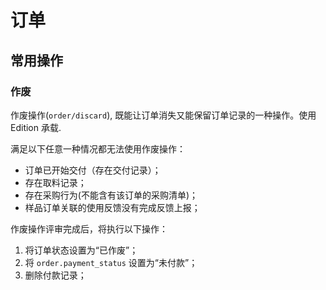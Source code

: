# 订单

常用操作
--------------------------------------------------------------------------

### 作废

作废操作(`order/discard`), 既能让订单消失又能保留订单记录的一种操作。使用 Edition 承载.

满足以下任意一种情况都无法使用作废操作：

- 订单已开始交付（存在交付记录）；
- 存在取料记录；
- 存在采购行为(不能含有该订单的采购清单)；
- 样品订单关联的使用反馈没有完成反馈上报；

作废操作评审完成后，将执行以下操作：

1. 将订单状态设置为“已作废”；
2. 将 `order.payment_status` 设置为“未付款”；
3. 删除付款记录；
